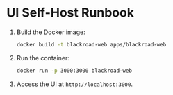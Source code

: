 # UI Self-Host Runbook

1. Build the Docker image:
   ```bash
   docker build -t blackroad-web apps/blackroad-web
   ```
2. Run the container:
   ```bash
   docker run -p 3000:3000 blackroad-web
   ```
3. Access the UI at `http://localhost:3000`.
